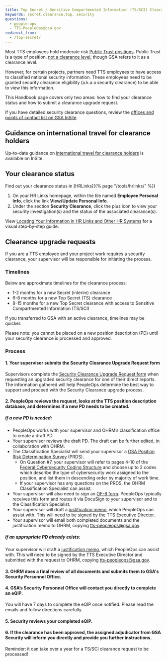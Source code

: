 ```yaml
---
title: Top Secret / Sensitive Compartmented Information (TS/SCI) Clearance
keywords: secret,clearance,top, security
questions:
  - people-ops
  - TTS-PeopleOps@gsa.gov
redirect_from:
  - /top-secret/
---
```


Most TTS employees hold moderate risk
[Public Trust positions](https://www.dami.army.pentagon.mil/site/PerSec/PS-Desig.aspx).
Public Trust is a type of position,
[not a clearance level](https://www.state.gov/security-clearances#faqs), though
GSA refers to it as a clearance level.

However, for certain projects, partners need TTS employees to have access to
classified national security information. These employees need to be granted
security clearance eligibility (a.k.a a security clearance) to be able to view
this information.

This Handbook page covers only two areas: how to find your clearance status and
how to submit a clearance upgrade request.

If you have detailed security clearance questions, review the
[offices and points of contact list on GSA InSite](https://insite.gsa.gov/organizations/staff-offices/office-of-mission-assurance/divisions-program-offices/personnel-security-division?term=).

## Guidance on international travel for clearance holders

Up-to-date guidance on
[international travel for clearance holders](https://insite.gsa.gov/services-and-offices/staff-offices/office-of-mission-assurance/divisions-program-offices/personnel-security-division/foreign-travel-information-page)
is available on InSite.

## Your clearance status

Find out your clearance status in
[HRLinks]({% page "/tools/hrlinks/" %})

1. On your HR Links homepage, within the tile named **Employee Personal Info**, click the link **View/Update Personal Info**.
2. Under the section **Security Clearance**, click the plus icon to view your
   security investigation(s) and the status of the associated clearance(s).

View
[Locating Your Information in HR Links and Other HR Systems](https://drive.google.com/file/d/166ZWVjGtelkYdM5zq4NXp341n7akPu8Z/view?usp=sharing)
for a visual step-by-step guide.

## Clearance upgrade requests

If you are a TTS employee and your project work requires a security clearance,
your supervisor will be responsible for initiating the process.

### Timelines

Below are approximate timelines for the clearance process:

- 1-2 months for a new Secret (interim) clearance
- 6-8 months for a new Top Secret (TS) clearance
- 8-15 months for a new Top Secret clearance with access to Sensitive
  Compartmented Information (TS/SCI)

If you transferred to GSA with an active clearance, timelines may be quicker.

Please note: you cannot be placed on a new position description (PD) until your
security clearance is processed and approved.

### Process

#### 1. Your supervisor submits the Security Clearance Upgrade Request form

Supervisors complete the
[Security Clearance Upgrade Request form](https://docs.google.com/forms/d/e/1FAIpQLSfvQN8GAZdaojLq-pK6UGxm2BN5Yp96u7a1AxO7FIEwd6wdog/viewform)
when requesting an upgraded security clearance for one of their direct reports.
The information gathered will help PeopleOps determine the best way to support
and proceed with the Security Clearance upgrade process.

#### 2. PeopleOps reviews the request, looks at the TTS position description database, and determines if a new PD needs to be created.

##### If a new PD is needed:

- PeopleOps works with your supervisor and OHRM’s classification office to
  create a draft PD.
- Your supervisor reviews the draft PD. The draft can be further edited, in
  collaboration with OHRM.
- The Classification Specialist will send your supervisor a
  [GSA Position Risk Determination Survey](https://drive.google.com/file/d/0BynxjBcHPLcLRmlfWXhEYjlGRURLcjYyUFBiZW1FbUdoMW1z/view?resourcekey=0--RsIBGN5p1nohuWSi74KXg)
  (PRDS).
  - On Question #7, your supervisor will refer to pages 4-10 of the
    [Federal Cybersecurity Coding Structure](https://drive.google.com/file/d/0B7tsisHW8-MVTGNXbUM4QzdIdU0/view?usp=sharing&resourcekey=0-QoRk_Wz1WqergoldjgpXRA)
    and choose up to 3 codes which describe the type of cybersecurity work
    assigned to the position, and list them in descending order by majority of
    work time.
  - If your supervisor has any questions on the PRDS, the OHRM Classification
    Specialist can assist.
- Your supervisor will also need to sign an
  [OF-8 form](https://www.opm.gov/forms/pdf_fill/of8.pdf). PeopleOps typically
  receives this form and routes it via DocuSign to your supervisor and to the
  Classification Specialist.
- Your supervisor will draft a
  [justification memo](https://docs.google.com/document/d/1P7L_i9Ow_UZeLo_cMKRQS87l8-bKzL3V/edit),
  which PeopleOps can assist with. This will need to be signed by the TTS
  Executive Director.
- Your supervisor will email both completed documents and the justification memo
  to OHRM, copying [tts-peopleops@gsa.gov](mailto:TTS-PeopleOps@gsa.gov).

##### If an appropriate PD already exists:

Your supervisor will draft a
[justification memo](https://docs.google.com/document/d/1P7L_i9Ow_UZeLo_cMKRQS87l8-bKzL3V/edit),
which PeopleOps can assist with. This will need to be signed by the TTS
Executive Director and submitted with the request to OHRM, copying
[tts-peopleops@gsa.gov](mailto:TTS-PeopleOps@gsa.gov).

#### 3. OHRM does a final review of all documents and submits them to GSA's Security Personnel Office.

#### 4. GSA’s Security Personnel Office will contact you directly to complete an eQIP.

You will have 7 days to complete the eQIP once notified. Please read the emails
and follow directions carefully.

#### 5. Security reviews your completed eQIP.

#### 6. If the clearance has been approved, the assigned adjudicator from GSA Security will inform you directly and provide you further instructions.

Reminder: it can take over a year for a TS/SCI clearance request to be
processed!
